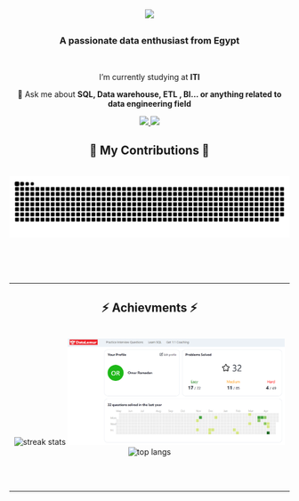 

<h1 align="center">
 <img src="https://readme-typing-svg.herokuapp.com/?font=Righteous&size=35&center=true&vCenter=true&width=500&height=70&duration=4000&lines=Hi+There!+👋;+I'm+Omar+Ramadan!;" />
</h1>

<h3 align="center">A passionate data enthusiast from Egypt </h3>

<br/>

<div align="center">
 
  I’m currently studying at **ITI**
 


💬 Ask me about **SQL, Data warehouse, ETL , BI... or anything related to data engineering field**



 </div>
 
<div align="center"> 
  <a href="omarramadan1425@gmail.com">
    <img src="https://img.shields.io/badge/Gmail-333333?style=for-the-badge&logo=gmail&logoColor=red" />
  </a>
  <a href=https://www.linkedin.com/in/omar-ramadan-72a8ab288?utm_source=share&utm_campaign=share_via&utm_content=profile&utm_medium=android_app">
    <img src="https://img.shields.io/badge/LinkedIn-0077B5?style=for-the-badge&logo=linkedin&logoColor=white" target="_blank" />
  </a>

</div>



<div align="center">
  <h2>🐍 My Contributions 🐍</h2>
  <br>
  <img alt="snake eating my contributions" src="https://raw.githubusercontent.com/salesp07/salesp07/output/github-contribution-grid-snake.svg" />
  
  <br/><br/><br/>
</div>

<hr/>

<h2 align="center">⚡ Achievments ⚡</h2>
<br>
<div align=center>
  <img width=390 src="hhttps://github.com/omarramadan22/OmarRamadan22/blob/main/hackerrank.PNG" alt="streak stats"/>
  <img width=390 src="https://github.com/omarramadan22/OmarRamadan22/blob/main/data_lemur.PNG" />
  <br/>
  <img width=325 align="center" src="https://github-readme-stats-salesp07.vercel.app/api/top-langs/?username=salesp07&hide=HTML&langs_count=8&layout=compact&theme=react&border_radius=10&size_weight=0.5&count_weight=0.5&exclude_repo=github-readme-stats" alt="top langs" />
</div>

<br/><br/>

<hr/>


